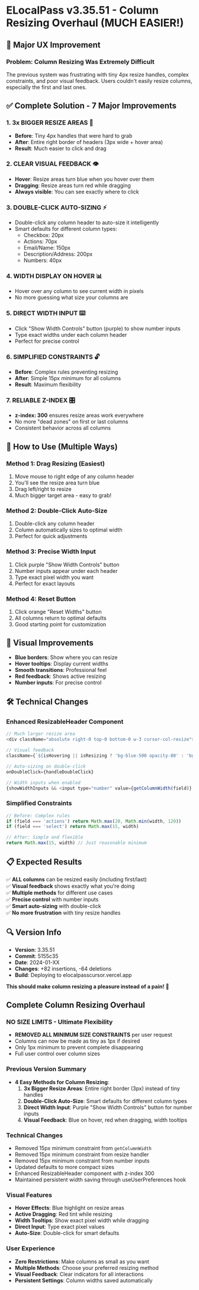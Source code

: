 # ELocalPass v3.35.51 - Column Resizing Overhaul (MUCH EASIER!)

## 🎯 **Major UX Improvement**

### Problem: Column Resizing Was Extremely Difficult
The previous system was frustrating with tiny 4px resize handles, complex constraints, and poor visual feedback. Users couldn't easily resize columns, especially the first and last ones.

## ✅ **Complete Solution - 7 Major Improvements**

### 1. **3x BIGGER RESIZE AREAS** 🎯
- **Before**: Tiny 4px handles that were hard to grab
- **After**: Entire right border of headers (3px wide + hover area)
- **Result**: Much easier to click and drag

### 2. **CLEAR VISUAL FEEDBACK** 👁️
- **Hover**: Resize areas turn blue when you hover over them
- **Dragging**: Resize areas turn red while dragging
- **Always visible**: You can see exactly where to click

### 3. **DOUBLE-CLICK AUTO-SIZING** ⚡
- Double-click any column header to auto-size it intelligently
- Smart defaults for different column types:
  - Checkbox: 20px
  - Actions: 70px  
  - Email/Name: 150px
  - Description/Address: 200px
  - Numbers: 40px

### 4. **WIDTH DISPLAY ON HOVER** 📊
- Hover over any column to see current width in pixels
- No more guessing what size your columns are

### 5. **DIRECT WIDTH INPUT** ⌨️
- Click "Show Width Controls" button (purple) to show number inputs
- Type exact widths under each column header
- Perfect for precise control

### 6. **SIMPLIFIED CONSTRAINTS** 🔓
- **Before**: Complex rules preventing resizing
- **After**: Simple 15px minimum for all columns
- **Result**: Maximum flexibility

### 7. **RELIABLE Z-INDEX** 🎛️
- **z-index: 300** ensures resize areas work everywhere
- No more "dead zones" on first or last columns
- Consistent behavior across all columns

## 🚀 **How to Use (Multiple Ways)**

### Method 1: Drag Resizing (Easiest)
1. Move mouse to right edge of any column header
2. You'll see the resize area turn blue
3. Drag left/right to resize
4. Much bigger target area - easy to grab!

### Method 2: Double-Click Auto-Size
1. Double-click any column header
2. Column automatically sizes to optimal width
3. Perfect for quick adjustments

### Method 3: Precise Width Input
1. Click purple "Show Width Controls" button
2. Number inputs appear under each header
3. Type exact pixel width you want
4. Perfect for exact layouts

### Method 4: Reset Button
1. Click orange "Reset Widths" button
2. All columns return to optimal defaults
3. Good starting point for customization

## 🎨 **Visual Improvements**

- **Blue borders**: Show where you can resize
- **Hover tooltips**: Display current widths
- **Smooth transitions**: Professional feel
- **Red feedback**: Shows active resizing
- **Number inputs**: For precise control

## 🛠️ **Technical Changes**

### Enhanced ResizableHeader Component
```javascript
// Much larger resize area
<div className="absolute right-0 top-0 bottom-0 w-3 cursor-col-resize">

// Visual feedback
className={`${isHovering || isResizing ? 'bg-blue-500 opacity-80' : 'bg-gray-400 opacity-0'}`}

// Auto-sizing on double-click
onDoubleClick={handleDoubleClick}

// Width inputs when enabled
{showWidthInputs && <input type="number" value={getColumnWidth(field)} />}
```

### Simplified Constraints
```javascript
// Before: Complex rules
if (field === 'actions') return Math.max(20, Math.min(width, 120))
if (field === 'select') return Math.max(15, width)

// After: Simple and flexible
return Math.max(15, width) // Just reasonable minimum
```

## 📋 **Expected Results**

✅ **ALL columns** can be resized easily (including first/last)  
✅ **Visual feedback** shows exactly what you're doing  
✅ **Multiple methods** for different use cases  
✅ **Precise control** with number inputs  
✅ **Smart auto-sizing** with double-click  
✅ **No more frustration** with tiny resize handles  

## 🔍 **Version Info**
- **Version**: 3.35.51
- **Commit**: 5155c35
- **Date**: 2024-01-XX
- **Changes**: +82 insertions, -64 deletions
- **Build**: Deploying to elocalpasscursor.vercel.app

**This should make column resizing a pleasure instead of a pain!** 🎉 

## Complete Column Resizing Overhaul

### NO SIZE LIMITS - Ultimate Flexibility
- **REMOVED ALL MINIMUM SIZE CONSTRAINTS** per user request
- Columns can now be made as tiny as 1px if desired
- Only 1px minimum to prevent complete disappearing
- Full user control over column sizes

### Previous Version Summary
- **4 Easy Methods for Column Resizing**:
  1. **3x Bigger Resize Areas**: Entire right border (3px) instead of tiny handles
  2. **Double-Click Auto-Size**: Smart defaults for different column types
  3. **Direct Width Input**: Purple "Show Width Controls" button for number inputs
  4. **Visual Feedback**: Blue on hover, red when dragging, width tooltips

### Technical Changes
- Removed 15px minimum constraint from `getColumnWidth`
- Removed 15px minimum constraint from resize handler
- Removed 15px minimum constraint from number inputs
- Updated defaults to more compact sizes
- Enhanced ResizableHeader component with z-index 300
- Maintained persistent width saving through useUserPreferences hook

### Visual Features
- **Hover Effects**: Blue highlight on resize areas
- **Active Dragging**: Red tint while resizing
- **Width Tooltips**: Show exact pixel width while dragging
- **Direct Input**: Type exact pixel values
- **Auto-Size**: Double-click for smart defaults

### User Experience
- **Zero Restrictions**: Make columns as small as you want
- **Multiple Methods**: Choose your preferred resizing method
- **Visual Feedback**: Clear indicators for all interactions
- **Persistent Settings**: Column widths saved automatically 